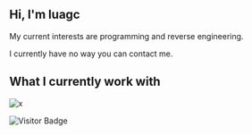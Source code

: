 ## Hi, I'm luagc

My current interests are programming and reverse engineering.

I currently have no way you can contact me.

## What I currently work with

![x](https://go-skill-icons.vercel.app/api/icons?titles=true&i=cpp,c,python,lua,luau,asm,git,github,visualstudio,visualstudiocode)

![Visitor Badge](https://visitor-badge.laobi.icu/badge?page_id=luagc)
